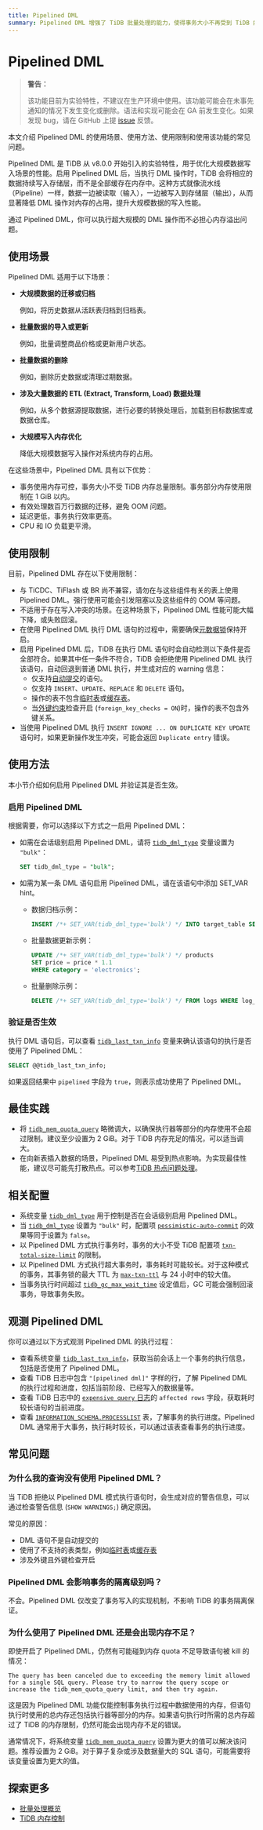 ```yaml
---
title: Pipelined DML
summary: Pipelined DML 增强了 TiDB 批量处理的能力，使得事务大小不再受到 TiDB 内存限制。
---
```


# Pipelined DML

> **警告：**
>
> 该功能目前为实验特性，不建议在生产环境中使用。该功能可能会在未事先通知的情况下发生变化或删除。语法和实现可能会在 GA 前发生变化。如果发现 bug，请在 GitHub 上提 [issue](https://github.com/pingcap/tidb/issues) 反馈。

本文介绍 Pipelined DML 的使用场景、使用方法、使用限制和使用该功能的常见问题。

Pipelined DML 是 TiDB 从 v8.0.0 开始引入的实验特性，用于优化大规模数据写入场景的性能。启用 Pipelined DML 后，当执行 DML 操作时，TiDB 会将相应的数据持续写入存储层，而不是全部缓存在内存中。这种方式就像流水线（Pipeline）一样，数据一边被读取（输入），一边被写入到存储层（输出），从而显著降低 DML 操作对内存的占用，提升大规模数据的写入性能。

通过 Pipelined DML，你可以执行超大规模的 DML 操作而不必担心内存溢出问题。

## 使用场景

Pipelined DML 适用于以下场景：

- **大规模数据的迁移或归档**

    例如，将历史数据从活跃表归档到归档表。

- **批量数据的导入或更新**

    例如，批量调整商品价格或更新用户状态。

- **批量数据的删除**

    例如，删除历史数据或清理过期数据。

- **涉及大量数据的 ETL (Extract, Transform, Load) 数据处理**

    例如，从多个数据源提取数据，进行必要的转换处理后，加载到目标数据库或数据仓库。

- **大规模写入内存优化**

    降低大规模数据写入操作对系统内存的占用。

在这些场景中，Pipelined DML 具有以下优势：

- 事务使用内存可控，事务大小不受 TiDB 内存总量限制。事务部分内存使用限制在 1 GiB 以内。
- 有效处理数百万行数据的迁移，避免 OOM 问题。
- 延迟更低，事务执行效率更高。
- CPU 和 IO 负载更平滑。

## 使用限制

目前，Pipelined DML 存在以下使用限制：

- 与 TiCDC、TiFlash 或 BR 尚不兼容，请勿在与这些组件有关的表上使用 Pipelined DML。强行使用可能会引发阻塞以及这些组件的 OOM 等问题。
- 不适用于存在写入冲突的场景。在这种场景下，Pipelined DML 性能可能大幅下降，或失败回滚。
- 在使用 Pipelined DML 执行 DML 语句的过程中，需要确保[元数据锁](/metadata-lock.md)保持开启。
- 启用 Pipelined DML 后，TiDB 在执行 DML 语句时会自动检测以下条件是否全部符合。如果其中任一条件不符合，TiDB 会拒绝使用 Pipelined DML 执行该语句，自动回退到普通 DML 执行，并生成对应的 warning 信息：
    - 仅支持[自动提交](/transaction-overview.md#自动提交)的语句。
    - 仅支持 `INSERT`、`UPDATE`、`REPLACE` 和 `DELETE` 语句。
    - 操作的表不包含[临时表](/temporary-tables.md)或[缓存表](/cached-tables.md)。
    - 当[外键约束](/foreign-key.md)检查开启 (`foreign_key_checks = ON`)时，操作的表不包含外键关系。
- 当使用 Pipelined DML 执行 `INSERT IGNORE ... ON DUPLICATE KEY UPDATE` 语句时，如果更新操作发生冲突，可能会返回 `Duplicate entry` 错误。

## 使用方法

本小节介绍如何启用 Pipelined DML 并验证其是否生效。

### 启用 Pipelined DML

根据需要，你可以选择以下方式之一启用 Pipelined DML：

- 如需在会话级别启用 Pipelined DML，请将 [`tidb_dml_type`](system-variables.md#tidb_dml_type-从-v800-版本开始引入) 变量设置为 `"bulk"`：

    ```sql
    SET tidb_dml_type = "bulk";
    ```

- 如需为某一条 DML 语句启用 Pipelined DML，请在该语句中添加 SET_VAR hint。

    - 数据归档示例：

        ```sql
        INSERT /*+ SET_VAR(tidb_dml_type='bulk') */ INTO target_table SELECT * FROM source_table;
        ```

    - 批量数据更新示例：

        ```sql
        UPDATE /*+ SET_VAR(tidb_dml_type='bulk') */ products
        SET price = price * 1.1
        WHERE category = 'electronics';
        ```

    - 批量删除示例：

        ```sql
        DELETE /*+ SET_VAR(tidb_dml_type='bulk') */ FROM logs WHERE log_time < '2023-01-01';
        ```

### 验证是否生效

执行 DML 语句后，可以查看 [`tidb_last_txn_info`](#tidb_last_txn_info-从-v409-版本开始引入) 变量来确认该语句的执行是否使用了 Pipelined DML：

```sql
SELECT @@tidb_last_txn_info;
```

如果返回结果中 `pipelined` 字段为 `true`，则表示成功使用了 Pipelined DML。

## 最佳实践

- 将 [`tidb_mem_quota_query`](/system-variables.md#tidb_mem_quota_query) 略微调大，以确保执行器等部分的内存使用不会超过限制。建议至少设置为 2 GiB。对于 TiDB 内存充足的情况，可以适当调大。
- 在向新表插入数据的场景，Pipelined DML 易受到热点影响。为实现最佳性能，建议尽可能先打散热点。可以参考[TiDB 热点问题处理](/troubleshoot-hot-spot-issues.md#tidb-热点问题处理)。

## 相关配置

- 系统变量 [`tidb_dml_type`](/system-variables.md#tidb_dml_type-从-v800-版本开始引入) 用于控制是否在会话级别启用 Pipelined DML。
- 当 [`tidb_dml_type`](/system-variables.md#tidb_dml_type-从-v800-版本开始引入) 设置为 `"bulk"` 时，配置项 [`pessimistic-auto-commit`](/tidb-configuration-file.md#pessimistic-auto-commit) 的效果等同于设置为 `false`。
- 以 Pipelined DML 方式执行事务时，事务的大小不受 TiDB 配置项 [`txn-total-size-limit`](/tidb-configuration-file.md#txn-total-size-limit) 的限制。
- 以 Pipelined DML 方式执行超大事务时，事务耗时可能较长。对于这种模式的事务，其事务锁的最大 TTL 为 [`max-txn-ttl`](/tidb-configuration-file.md#max-txn-ttl) 与 24 小时中的较大值。
- 当事务执行时间超过 [`tidb_gc_max_wait_time`](/system-variables.md#tidb_gc_max_wait_time-从-v610-版本开始引入) 设定值后，GC 可能会强制回滚事务，导致事务失败。

## 观测 Pipelined DML

你可以通过以下方式观测 Pipelined DML 的执行过程：

- 查看系统变量 [`tidb_last_txn_info`](#tidb_last_txn_info-从-v409-版本开始引入)，获取当前会话上一个事务的执行信息，包括是否使用了 Pipelined DML。
- 查看 TiDB 日志中包含 `"[pipelined dml]"` 字样的行，了解 Pipelined DML 的执行过程和进度，包括当前阶段、已经写入的数据量等。
- 查看 TiDB 日志中的 [`expensive query` 日志](/identify-expensive-queries.md#expensive-query-日志示例)的 `affected rows` 字段，获取耗时较长语句的当前进度。
- 查看 [`INFORMATION_SCHEMA.PROCESSLIST`](/information-schema/information-schema-processlist.md) 表，了解事务的执行进度。Pipelined DML 通常用于大事务，执行耗时较长，可以通过该表查看事务的执行进度。

## 常见问题

### 为什么我的查询没有使用 Pipelined DML？

当 TiDB 拒绝以 Pipelined DML 模式执行语句时，会生成对应的警告信息，可以通过检查警告信息 (`SHOW WARNINGS;`) 确定原因。

常见的原因：

- DML 语句不是自动提交的
- 使用了不支持的表类型，例如[临时表](/temporary-tables.md)或[缓存表](/cached-tables.md)
- 涉及外键且外键检查开启

### Pipelined DML 会影响事务的隔离级别吗？

不会。Pipelined DML 仅改变了事务写入的实现机制，不影响 TiDB 的事务隔离保证。

### 为什么使用了 Pipelined DML 还是会出现内存不足？

即使开启了 Pipelined DML，仍然有可能碰到内存 quota 不足导致语句被 kill 的情况：

```
The query has been canceled due to exceeding the memory limit allowed for a single SQL query. Please try to narrow the query scope or increase the tidb_mem_quota_query limit, and then try again.
```

这是因为 Pipelined DML 功能仅能控制事务执行过程中数据使用的内存，但语句执行时使用的总内存还包括执行器等部分的内存。如果语句执行时所需的总内存超过了 TiDB 的内存限制，仍然可能会出现内存不足的错误。

通常情况下，将系统变量 [`tidb_mem_quota_query`](/system-variables.md#tidb_mem_quota_query) 设置为更大的值可以解决该问题。推荐设置为 2 GiB。对于算子复杂或涉及数据量大的 SQL 语句，可能需要将该变量设置为更大的值。

## 探索更多

- [批量处理概览](/batch-processing.md)
- [TiDB 内存控制](/configure-memory-usage.md)
